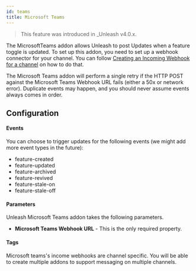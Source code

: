 ```yaml
---
id: teams
title: Microsoft Teams
---
```


> This feature was introduced in \_Unleash v4.0.x.

The MicrosoftTeams addon allows Unleash to post Updates when a feature toggle is updated. To set up this addon, you need to set up a webhook connector for your channel. You can follow [Creating an Incoming Webhook for a channel](https://docs.microsoft.com/en-us/microsoftteams/platform/webhooks-and-connectors/how-to/add-incoming-webhook) on how to do that.

The Microsoft Teams addon will perform a single retry if the HTTP POST against the Microsoft Teams Webhook URL fails (either a 50x or network error). Duplicate events may happen, and you should never assume events always comes in order.

## Configuration

#### Events

You can choose to trigger updates for the following events (we might add more event types in the future):

- feature-created
- feature-updated
- feature-archived
- feature-revived
- feature-stale-on
- feature-stale-off

#### Parameters

Unleash Microsoft Teams addon takes the following parameters.

- **Microsoft Teams Webhook URL** - This is the only required property.

#### Tags

Microsoft teams's income webhooks are channel specific. You will be able to create multiple addons to support messaging on multiple channels.
